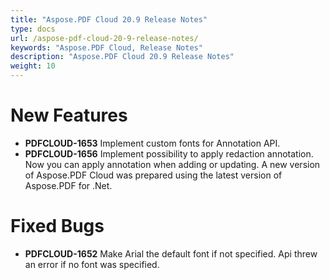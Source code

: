 ```yaml
---
title: "Aspose.PDF Cloud 20.9 Release Notes"
type: docs
url: /aspose-pdf-cloud-20-9-release-notes/
keywords: "Aspose.PDF Cloud, Release Notes"
description: "Aspose.PDF Cloud 20.9 Release Notes"
weight: 10
---
```


# **New Features**
-   **PDFCLOUD-1653** Implement custom fonts for Annotation API.
-   **PDFCLOUD-1656** Implement possibility to apply redaction annotation. Now you can apply annotation when adding or updating.
A new version of Aspose.PDF Cloud was prepared using the latest version of Aspose.PDF for .Net.
# **Fixed Bugs**
-   **PDFCLOUD-1652** Make Arial the default font if not specified. Api threw an error if no font was specified.

